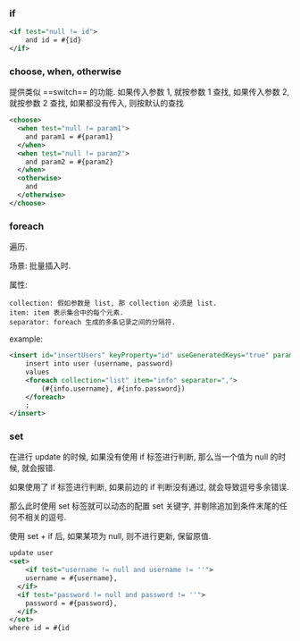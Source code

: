 ### if

```xml
<if test="null != id">
	and id = #{id}
</if>
```







### choose, when, otherwise

提供类似 ==switch== 的功能. 如果传入参数 1, 就按参数 1 查找, 如果传入参数 2, 就按参数 2 查找, 如果都没有传入, 则按默认的查找

```xml
<choose>
  <when test="null != param1">
    and param1 = #{param1}
  </when>
  <when test="null != param2">
    and param2 = #{param2}
  </when>
  <otherwise>
    and 
  </otherwise>
</choose>
```





### foreach

遍历.

场景: 批量插入时.

属性:

```properties
collection: 假如参数是 list, 那 collection 必须是 list.
item: item 表示集合中的每个元素.
separator: foreach 生成的多条记录之间的分隔符.
```

example:

```xml
<insert id="insertUsers" keyProperty="id" useGeneratedKeys="true" parameterType="java.util.List">
    insert into user (username, password)
    values
    <foreach collection="list" item="info" separator=",">
        (#{info.username}, #{info.password})
    </foreach>
    ;
</insert>
```



### set

在进行 update 的时候, 如果没有使用 if 标签进行判断, 那么当一个值为 null 的时候, 就会报错.

如果使用了 if 标签进行判断, 如果前边的 if 判断没有通过, 就会导致逗号多余错误.

那么此时使用 set 标签就可以动态的配置 set 关键字, 并剔除追加到条件末尾的任何不相关的逗号.

使用 set + if 后, 如果某项为 null, 则不进行更新, 保留原值.

```xml
update user
<set>
	<if test="username != null and username != ''">
    username = #{username},
  </if>
  <if test="password != null and password != ''">
    password = #{password},
  </if>
</set>
where id = #{id
```

